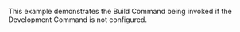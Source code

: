 This example demonstrates the Build Command being invoked if the Development Command is not configured.
